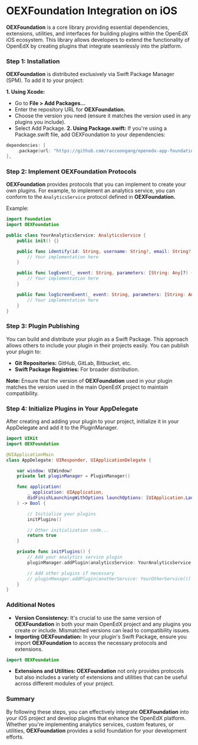 # OEXFoundation Integration on iOS

**OEXFoundation** is a core library providing essential dependencies, extensions, utilities, and interfaces for building plugins within the OpenEdX iOS ecosystem. This library allows developers to extend the functionality of OpenEdX by creating plugins that integrate seamlessly into the platform.

### Step 1: Installation
**OEXFoundation** is distributed exclusively via Swift Package Manager (SPM). To add it to your project:

**1. Using Xcode:**
- Go to **File > Add Packages...**
- Enter the repository URL for **OEXFoundation.**
- Choose the version you need (ensure it matches the version used in any plugins you include).
- Select Add Package.
**2. Using Package.swift:**
If you're using a Package.swift file, add OEXFoundation to your dependencies:
```swift
dependencies: [
    .package(url: "https://github.com/raccoongang/openedx-app-foundation-ios.git", from: "1.0.0")
],
```

### Step 2: Implement OEXFoundation Protocols
**OEXFoundation** provides protocols that you can implement to create your own plugins. For example, to implement an analytics service, you can conform to the ```AnalyticsService``` protocol defined in **OEXFoundation.**

Example:
```swift
import Foundation
import OEXFoundation

public class YourAnalyticsService: AnalyticsService {
    public init() {}

    public func identify(id: String, username: String?, email: String?) {
        // Your implementation here
    }

    public func logEvent(_ event: String, parameters: [String: Any]?) {
        // Your implementation here
    }

    public func logScreenEvent(_ event: String, parameters: [String: Any]?) {
        // Your implementation here
    }
}
```

### Step 3: Plugin Publishing
You can build and distribute your plugin as a Swift Package. This approach allows others to include your plugin in their projects easily. You can publish your plugin to:

- **Git Repositories:** GitHub, GitLab, Bitbucket, etc.
- **Swift Package Registries:** For broader distribution.

**Note:** Ensure that the version of **OEXFoundation** used in your plugin matches the version used in the main OpenEdX project to maintain compatibility.

### Step 4: Initialize Plugins in Your AppDelegate
After creating and adding your plugin to your project, initialize it in your AppDelegate and add it to the PluginManager.

```swift
import UIKit
import OEXFoundation

@UIApplicationMain
class AppDelegate: UIResponder, UIApplicationDelegate {

    var window: UIWindow?
    private let pluginManager = PluginManager()

    func application(
        _ application: UIApplication,
        didFinishLaunchingWithOptions launchOptions: [UIApplication.LaunchOptionsKey: Any]?
    ) -> Bool {

        // Initialize your plugins
        initPlugins()

        // Other initialization code...
        return true
    }

    private func initPlugins() {
        // Add your analytics service plugin
        pluginManager.addPlugin(analyticsService: YourAnalyticsService())

        // Add other plugins if necessary
        // pluginManager.addPlugin(anotherService: YourOtherService())
    }
}
```

### Additional Notes
- **Version Consistency:** It's crucial to use the same version of **OEXFoundation** in both your main OpenEdX project and any plugins you create or include. Mismatched versions can lead to compatibility issues.
- **Importing OEXFoundation:** In your plugin's Swift Package, ensure you import **OEXFoundation** to access the necessary protocols and extensions.
```swift
import OEXFoundation
```

- **Extensions and Utilities: OEXFoundation** not only provides protocols but also includes a variety of extensions and utilities that can be useful across different modules of your project.
### Summary
By following these steps, you can effectively integrate **OEXFoundation** into your iOS project and develop plugins that enhance the OpenEdX platform. Whether you're implementing analytics services, custom features, or utilities, **OEXFoundation** provides a solid foundation for your development efforts.
